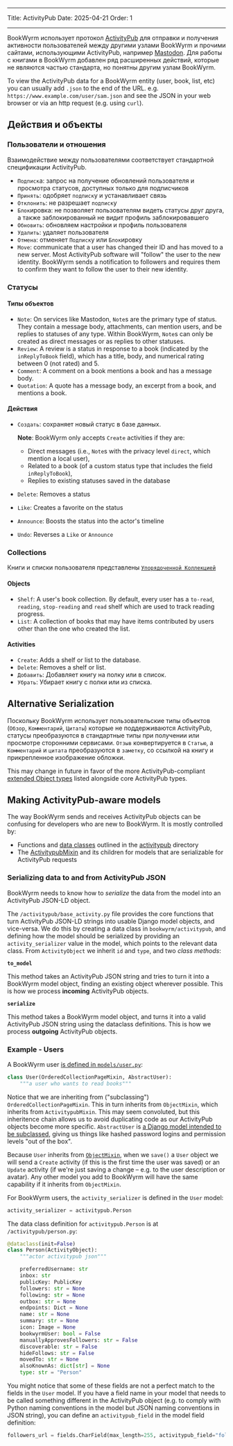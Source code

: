 - - -
Title: ActivityPub Date: 2025-04-21 Order: 1
- - -

BookWyrm использует протокол [ActivityPub](http://activitypub.rocks/) для отправки и получения активности пользователей между другими узлами BookWyrm и прочими сайтами, использующими ActivityPub, например [Mastodon](https://joinmastodon.org/). Для работы с книгами в BookWyrm добавлен ряд расширенных действий, которые не являются частью стандарта, но понятны другим узлам BookWyrm.

To view the ActivityPub data for a BookWyrm entity (user, book, list, etc) you can usually add `.json` to the end of the URL. e.g. `https://www.example.com/user/sam.json` and see the JSON in your web browser or via an http request (e.g. using `curl`).

## Действия и объекты

### Пользователи и отношения
Взаимодействие между пользователями соответствует стандартной спецификации ActivityPub.

- `Подписк`а: запрос на получение обновлений пользователя и просмотра статусов, доступных только для подписчиков
- `Принять`: одобряет `подписк`у и устанавливает связь
- `Отклонить`: не разрешает `подписк`у
- `Блок`ировка: не позволяет пользователям видеть статусы друг друга, а также заблокированный не видит профиль заблокировавшего
- `Обновить`: обновляем настройки и профиль пользователя
- `Удалить`: удаляет пользователя
- `Отмена`: отменяет `Подписк`у или `Блок`ировку
- `Move`: communicate that a user has changed their ID and has moved to a new server. Most ActivityPub software will "follow" the user to the new identity. BookWyrm sends a notification to followers and requires them to confirm they want to follow the user to their new identity.

### Статусы
#### Типы объектов

- `Note`: On services like Mastodon, `Note`s are the primary type of status. They contain a message body, attachments, can mention users, and be replies to statuses of any type. Within BookWyrm, `Note`s can only be created as direct messages or as replies to other statuses.
- `Review`: A review is a status in response to a book (indicated by the `inReplyToBook` field), which has a title, body, and numerical rating between 0 (not rated) and 5.
- `Comment`: A comment on a book mentions a book and has a message body.
- `Quotation`: A quote has a message body, an excerpt from a book, and mentions a book.

#### Действия

- `Создать`: сохраняет новый статус в базе данных.

    **Note**: BookWyrm only accepts `Create` activities if they are:

    - Direct messages (i.e., `Note`s with the privacy level `direct`, which mention a local user),
    - Related to a book (of a custom status type that includes the field `inReplyToBook`),
    - Replies to existing statuses saved in the database

- `Delete`: Removes a status
- `Like`: Creates a favorite on the status
- `Announce`: Boosts the status into the actor's timeline
- `Undo`: Reverses a `Like` or `Announce`

### Collections
Книги и списки пользователя представлены [`Упорядоченной Коллекцией`](https://www.w3.org/TR/activitystreams-vocabulary/#dfn-orderedcollection)

#### Objects

- `Shelf`: A user's book collection. By default, every user has a `to-read`, `reading`, `stop-reading` and `read` shelf which are used to track reading progress.
- `List`: A collection of books that may have items contributed by users other than the one who created the list.

#### Activities

- `Create`: Adds a shelf or list to the database.
- `Delete`: Removes a shelf or list.
- `Добавить`: Добавляет книгу на полку или в список.
- `Убрать`: Убирает книгу с полки или из списка.

## Alternative Serialization
Поскольку BookWyrm использует пользовательские типы объектов (`Обзор`, `Комментарий`, `Цитаты`) которые не поддерживаются ActivityPub, статусы преобразуются в стандартные типы при получении или просмотре сторонними сервисами. `Отзыв` конвертируется в `Статью`, а `Комментарий` и `цитата` преобразуются в `заметку`, со ссылкой на книгу и прикрепленное изображение обложки.

This may change in future in favor of the more ActivityPub-compliant [extended Object types](https://www.w3.org/TR/activitystreams-core/#fig-following-is-an-example-object-that-uses-the-id-and-type-properties-to-express-the-global-identifier-and-object-type) listed alongside core ActivityPub types.

## Making ActivityPub-aware models

The way BookWyrm sends and receives ActivityPub objects can be confusing for developers who are new to BookWyrm. It is mostly controlled by:

* Functions and [data classes](https://docs.python.org/3/library/dataclasses.html) outlined in the [activitypub](https://github.com/bookwyrm-social/bookwyrm/tree/main/bookwyrm/activitypub) directory
* The [ActivitypubMixin](https://github.com/bookwyrm-social/bookwyrm/blob/c458cdcb992a36f3c4a06752499461c3dd991e07/bookwyrm/models/activitypub_mixin.py#L40) and its children for models that are serializable for ActivityPub requests

### Serializing data to and from ActivityPub JSON

BookWyrm needs to know how to _serialize_ the data from the model into an ActivityPub JSON-LD object.

The `/activitypub/base_activity.py` file provides the core functions that turn ActivityPub JSON-LD strings into usable Django model objects, and vice-versa. We do this by creating a data class in `bookwyrm/activitypub`, and defining how the model should be serialized by providing an `activity_serializer` value in the model, which points to the relevant data class. From `ActivityObject` we inherit `id` and `type`, and two _class methods_:

**`to_model`**

This method takes an ActivityPub JSON string and tries to turn it into a BookWyrm model object, finding an existing object wherever possible. This is how we process **incoming** ActivityPub objects.

**`serialize`**

This method takes a BookWyrm model object, and turns it into a valid ActivityPub JSON string using the dataclass definitions. This is how we process **outgoing** ActivityPub objects.

### Example - Users

A BookWyrm user [is defined in `models/user.py`](https://github.com/bookwyrm-social/bookwyrm/blob/main/bookwyrm/models/user.py):

```py
class User(OrderedCollectionPageMixin, AbstractUser):
    """a user who wants to read books"""
```
Notice that we are inheriting from ("subclassing") `OrderedCollectionPageMixin`. This in turn inherits from `ObjectMixin`, which inherits from `ActivitypubMixin`. This may seem convoluted, but this inheritence chain allows us to avoid duplicating code as our ActivityPub objects become more specific. `AbstractUser` is [a Django model intended to be subclassed](https://docs.djangoproject.com/en/5.1/topics/auth/customizing/#specifying-custom-user-model), giving us things like hashed password logins and permission levels "out of the box".

Because `User` inherits from [`ObjectMixin`](https://github.com/bookwyrm-social/bookwyrm/blob/c458cdcb992a36f3c4a06752499461c3dd991e07/bookwyrm/models/activitypub_mixin.py#L213), when we `save()` a `User` object we will send a `Create` activity (if this is the first time the user was saved) or an `Update` activity (if we're just saving a change – e.g. to the user description or avatar). Any other model you add to BookWyrm will have the same capability if it inherits from `ObjectMixin`.

For BookWyrm users, the `activity_serializer` is defined in the `User` model:

```py
activity_serializer = activitypub.Person
```

The data class definition for `activitypub.Person` is at `/activitypub/person.py`:

```py
@dataclass(init=False)
class Person(ActivityObject):
    """actor activitypub json"""

    preferredUsername: str
    inbox: str
    publicKey: PublicKey
    followers: str = None
    following: str = None
    outbox: str = None
    endpoints: Dict = None
    name: str = None
    summary: str = None
    icon: Image = None
    bookwyrmUser: bool = False
    manuallyApprovesFollowers: str = False
    discoverable: str = False
    hideFollows: str = False
    movedTo: str = None
    alsoKnownAs: dict[str] = None
    type: str = "Person"
```

You might notice that some of these fields are not a perfect match to the fields in the `User` model. If you have a field name in your model that needs to be called something different in the ActivityPub object (e.g. to comply with Python naming conventions in the model but JSON naming conventions in JSON string), you can define an `activitypub_field` in the model field definition:

```py
followers_url = fields.CharField(max_length=255, activitypub_field="followers")
```
